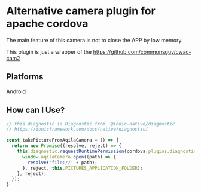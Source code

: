# Alternative camera plugin for apache cordova

The main feature of this camera is not to close the APP by low memory.

This plugin is just a wrapper of the https://github.com/commonsguy/cwac-cam2

## Platforms

Android

## How can I Use?

```javascript
// this.diagnostic is Diagnostic from '@ionic-native/diagnostic'
// https://ionicframework.com/docs/native/diagnostic/

const takePictureFromAqilaCamera = () => {
  return new Promise((resolve, reject) => {
    this.diagnostic.requestRuntimePermission(cordova.plugins.diagnostic.runtimePermission.WRITE_EXTERNAL_STORAGE).then(() => {
      window.aqilaCamera.open((path) => {
        resolve('file://' + path);
      }, reject, this.PICTURES_APPLICATION_FOLDER);
    }, reject);
  });
}
```
